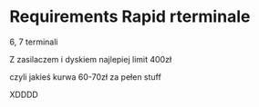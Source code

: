 # Requirements Rapid rterminale

6, 7 terminali

Z zasilaczem i dyskiem najlepiej
limit 400zł

czyli jakieś kurwa 60-70zł za pełen stuff

XDDDD
